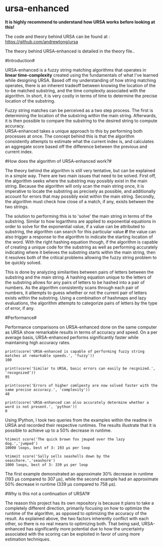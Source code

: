 # ursa-enhanced

**It is highly recommend to understand how URSA works before looking at this!**

The code and theory behind URSA can be found at : https://github.com/andrewtong/ursa

The theory behind URSA-enhanced is detailed in the theory file..

#Introduction#

URSA-enhanced is a fuzzy string matching algorithms that operates in **linear time-complexity** created using the
fundamentals of what I've learned while designing URSA.  Based off my understanding of how string matching operates,
there is an inherent tradeoff between knowing the location of the to-be matched substring, and the time complexity associated
with the algorithm.  In short, it is very costly in terms of time to determine the precise location of the substring.

Fuzzy string matches can be perceived as a two step process.  The first is determining the location of the substring within the main string.  Afterwards, it is then possible to compare the substring to the desired string to compute accuracy.  
URSA-enhanced takes a unique approach to this by performing both processes at once.  The concept behind this is that the
algorithm consistently attempts to estimate what the current index is, and calculates an aggregate score based off the
difference between the previous and current index.

#How does the algorithm of URSA-enhanced work?#

The theory behind the algorithm is still very tentative, but can be explained in a simple way.  There are two main issues
that need to be solved.  First off, the algorithm seeks where the substring may possibly exist in the main string.  Because
the algorithm will only scan the main string once, it is imperative to locate the substring as precisely as possible, and
additionally account for errors that may possibly exist within the main string.  Secondly, the algorithm must check how 
close of a match, if any, exists between the two strings.

The solution to performing this is to 'solve' the main string in terms of the substring.  Similar to how logarithms are 
applied to exponential equations in order to solve for the exponential value, if a value can be attributed to substring,
the algorithm can search for this particular value **if** the value can also trigger a response to the algorithm to indicate
the starting location of the word.  With the right hashing equation though, if the algorithm is capable of creating a unique 
code for the substring as well as performing accurately indicating where it believes the substring starts within the main
string, then it resolves both of the critical problems allowing the fuzzy string problem to be quickly solved.

This is done by analyzing similarities between pairs of letters between the substring and the main string.  A hashing 
equation unique to the letters of the substring allows for any pairs of letters to be hashed into a pair of numbers.  As the
algorithm consistently scans through each pair of numbers, it attempts to guess whether or not the current pair of letters
exists within the substring.  Using a combination of hashmaps and lazy evaluations, the algorithm attempts to categorize 
pairs of letters by the type of error, if any.  

#Performance#

Performance comparisons on URSA-enhanced done on the same computer as URSA show remarkable results in terms of accuracy
and speed.  On a per average basis, URSA-enhanced performs significantly faster while maintaining high accuracy rates.

```
print(score('URSA-enhanced is capable of performing fuzzy string matches at remarkable speeds.', 'fuzzy'))
100
```

```
print(score('Similar to URSA, basic errors can easily be recgnized.', 'recognized'))
95
```

```
print(score('Errors of higher comlpexty are now solved faster with the same precise accuracy.', 'complexity'))
48
```

```
print(score('URSA-enhanced can also accurately determine whether a word is not present.', 'python'))
0
```

Using IPython, I took two queries from the examples within the readme in URSA and recorded their respective runtimes.  The
results illustrate that it is possible to achieve up to a 50% decrease in runtime.

```
%timeit score('The quick brown fox jmuped over the lazy dog.','jumped')
10000 loops, best of 3: 193 μs per loop
```

```
%timeit score('Sally sells seashells down by the seaschore.','seashore')
1000 loops, best of 3: 339 μs per loop
```

The first example demonstrated an approximate 30% decrease in runtime (193 μs compared to 307 μs), while the second example
had an approximate 50% decrease in runtime (339 μs compared to 758 μs).

#Why is this not a continuation of URSA?#

The reason this project has its own repository is because it plans to take a completely different direction, primarily 
focusing on how to optimize the runtime of the algorithm, as opposed to optimizing the accuracy of the result.  As explained 
above, the two factors inherently conflict with each other, so there is no real means to optimizing both.  That being said,
URSA-enhanced has significantly more potential due to how the uncertainty associated with the scoring can be exploited
in favor of using more estimation techniques.
      



